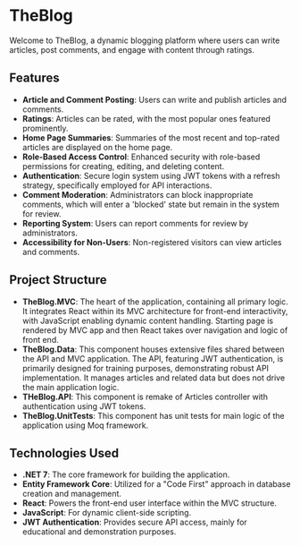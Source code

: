 # TheBlog

Welcome to TheBlog, a dynamic blogging platform where users can write articles, post comments, and engage with content through ratings.

## Features

- **Article and Comment Posting**: Users can write and publish articles and comments.
- **Ratings**: Articles can be rated, with the most popular ones featured prominently.
- **Home Page Summaries**: Summaries of the most recent and top-rated articles are displayed on the home page.
- **Role-Based Access Control**: Enhanced security with role-based permissions for creating, editing, and deleting content.
- **Authentication**: Secure login system using JWT tokens with a refresh strategy, specifically employed for API interactions.
- **Comment Moderation**: Administrators can block inappropriate comments, which will enter a 'blocked' state but remain in the system for review.
- **Reporting System**: Users can report comments for review by administrators.
- **Accessibility for Non-Users**: Non-registered visitors can view articles and comments.

## Project Structure

- **TheBlog.MVC**: The heart of the application, containing all primary logic. It integrates React within its MVC architecture for front-end interactivity, with JavaScript enabling dynamic content handling. Starting page is rendered by MVC app and then React takes over navigation and logic of front end.
- **TheBlog.Data**: This component houses extensive files shared between the API and MVC application. The API, featuring JWT authentication, is primarily designed for training purposes, demonstrating robust API implementation. It manages articles and related data but does not drive the main application logic.
- **THeBlog.API**: This component is remake of Articles controller with authentication using JWT tokens.
- **TheBlog.UnitTests**: This component has unit tests for main logic of the application using Moq framework.

## Technologies Used

- **.NET 7**: The core framework for building the application.
- **Entity Framework Core**: Utilized for a "Code First" approach in database creation and management.
- **React**: Powers the front-end user interface within the MVC structure.
- **JavaScript**: For dynamic client-side scripting.
- **JWT Authentication**: Provides secure API access, mainly for educational and demonstration purposes.
